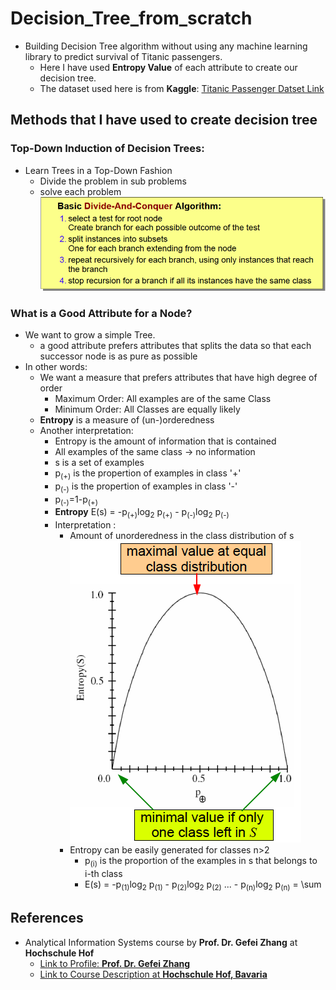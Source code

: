 # Decision_Tree_from_scratch
- Building Decision Tree algorithm without using any machine learning library to predict survival of Titanic passengers.
  - Here I have used **Entropy Value** of each attribute to create our decision tree.
  - The dataset used here is from **Kaggle**: [Titanic Passenger Datset Link](https://www.kaggle.com/c/titanic)
## Methods that I have used to create decision tree
### Top-Down Induction of Decision Trees:
- Learn Trees in a Top-Down Fashion
  - Divide the problem in sub problems
  - solve each problem
  ![Divide-and-Conquer Approach](Divide-And-Conquer.png)
### What is a Good Attribute for a Node?
- We want to grow a simple Tree.
  - a good attribute prefers attributes that splits the data so that each successor node is as pure as possible
- In other words:
  - We want a measure that prefers attributes that have high degree of order
    - Maximum Order: All examples are of the same Class
    - Minimum Order: All Classes are equally likely
  - **Entropy** is a measure of (un-)orderedness
  - Another interpretation:
    - Entropy is the amount of information that is contained
    - All examples of the same class -> no information
    - s is a set of examples
    - p<sub>(+)</sub> is the propertion of examples in class '+'
    - p<sub>(-)</sub> is the propertion of examples in class '-'
    - p<sub>(-)</sub>=1-p<sub>(+)</sub> 
    - **Entropy** E(s) = -p<sub>(+)</sub>log<sub>2</sub> p<sub>(+)</sub> - p<sub>(-)</sub>log<sub>2</sub> p<sub>(-)</sub> 
    - Interpretation :
      - Amount of unorderedness in the class distribution of s
      ![Entropy_Calculation_plus_minus.png](Entropy_Calculation_plus_minus.png)
      - Entropy can be easily generated for classes n>2 
        - p<sub>(i)</sub> is the proportion of the examples in s that belongs to i-th class
        - E(s) = -p<sub>(1)</sub>log<sub>2</sub> p<sub>(1)</sub> - p<sub>(2)</sub>log<sub>2</sub> p<sub>(2)</sub> ... - p<sub>(n)</sub>log<sub>2</sub> p<sub>(n)</sub> = 	\sum
##  References
- Analytical Information Systems course by **Prof. Dr. Gefei Zhang** at **Hochschule Hof**
    - [Link to Profile: **Prof. Dr. Gefei Zhang**](https://people.f4.htw-berlin.de/~zhangg/)
    - [Link to Course Description at **Hochschule Hof, Bavaria**](https://www.hof-university.com/graduate-school/masters-program-full-time/software-engineering-for-industrial-applications-meng.html)
